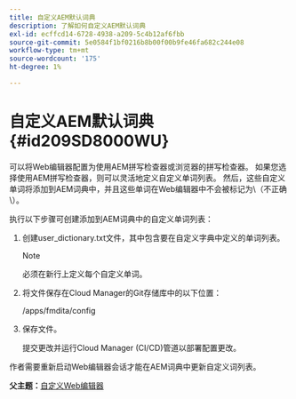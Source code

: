 ```yaml
---
title: 自定义AEM默认词典
description: 了解如何自定义AEM默认词典
exl-id: ecffcd14-6728-4938-a209-5c4b12af6fbb
source-git-commit: 5e0584f1bf0216b8b00f00b9fe46fa682c244e08
workflow-type: tm+mt
source-wordcount: '175'
ht-degree: 1%

---
```


# 自定义AEM默认词典 {#id209SD8000WU}

可以将Web编辑器配置为使用AEM拼写检查器或浏览器的拼写检查器。 如果您选择使用AEM拼写检查器，则可以灵活地定义自定义单词列表。 然后，这些自定义单词将添加到AEM词典中，并且这些单词在Web编辑器中不会被标记为\（不正确\）。

执行以下步骤可创建添加到AEM词典中的自定义单词列表：

1. 创建user\_dictionary.txt文件，其中包含要在自定义字典中定义的单词列表。

   >[!NOTE]
   >
   > 必须在新行上定义每个自定义单词。

1. 将文件保存在Cloud Manager的Git存储库中的以下位置：

   /apps/fmdita/config

1. 保存文件。

   提交更改并运行Cloud Manager \(CI/CD\)管道以部署配置更改。


作者需要重新启动Web编辑器会话才能在AEM词典中更新自定义词列表。

**父主题：**[&#x200B;自定义Web编辑器](conf-web-editor.md)
